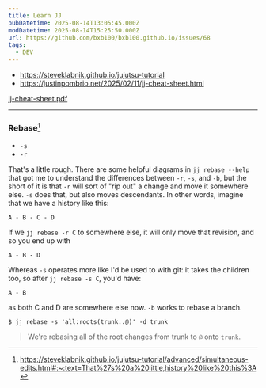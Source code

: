 ```yaml
---
title: Learn JJ
pubDatetime: 2025-08-14T13:05:45.000Z
modDatetime: 2025-08-14T15:25:50.000Z
url: https://github.com/bxb100/bxb100.github.io/issues/68
tags:
  - DEV
---
```


- https://steveklabnik.github.io/jujutsu-tutorial
- https://justinpombrio.net/2025/02/11/jj-cheat-sheet.html

[jj-cheat-sheet.pdf](https://github.com/user-attachments/files/21773596/jj-cheat-sheet.pdf)

---

<a id='issuecomment-3188865696'></a>

### Rebase[^1]

- `-s`
- `-r`

That's a little rough. There are some helpful diagrams in `jj rebase --help` that got me to understand the differences between `-r`, `-s`, and `-b`, but the short of it is that `-r` will sort of "rip out" a change and move it somewhere else. `-s` does that, but also moves descendants. In other words, imagine that we have a history like this:

```
A - B - C - D
```

If we `jj rebase -r C` to somewhere else, it will only move that revision, and so you end up with

```
A - B - D
```

Whereas `-s` operates more like I'd be used to with git: it takes the children too, so after `jj rebase -s C`, you'd have:

```
A - B
```

as both C and D are somewhere else now. `-b` works to rebase a branch.

```shell
$ jj rebase -s 'all:roots(trunk..@)' -d trunk
```

> We're rebasing all of the root changes from trunk to `@` onto `trunk`.

[^1]: https://steveklabnik.github.io/jujutsu-tutorial/advanced/simultaneous-edits.html#:~:text=That%27s%20a%20little,history%20like%20this%3A
